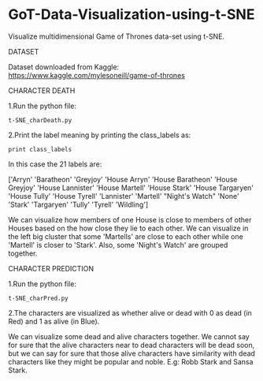 # GoT-Data-Visualization-using-t-SNE
Visualize multidimensional Game of Thrones data-set using t-SNE.


DATASET

Dataset downloaded from Kaggle: https://www.kaggle.com/mylesoneill/game-of-thrones



CHARACTER DEATH

1.Run the python file:

	t-SNE_charDeath.py



2.Print the label meaning by printing the class_labels as:
 	
 	print class_labels

In this case the 21 labels are:

 ['Arryn' 'Baratheon' 'Greyjoy' 'House Arryn' 'House Baratheon'
 'House Greyjoy' 'House Lannister' 'House Martell' 'House Stark'
 'House Targaryen' 'House Tully' 'House Tyrell' 'Lannister' 'Martell'
 "Night's Watch" 'None' 'Stark' 'Targaryen' 'Tully' 'Tyrell' 'Wildling']


 We can visualize how members of one House is close to members of other Houses based on the how close they lie to each other. We can visualize in the left big cluster that some 'Martells' are close to each other while one 'Martell' is closer to 'Stark'. Also, some 'Night's Watch' are grouped together. 





 CHARACTER PREDICTION


1.Run the python file:

 	t-SNE_charPred.py


2.The characters are visualized as whether alive or dead with 0 as dead (in Red) and 1 as alive (in Blue).


We can visualize some dead and alive characters together. We cannot say for sure that the alive characters near to dead characters will be dead soon, but we can say for sure that those alive characters have similarity with dead characters like they might be popular and noble. E.g: Robb Stark and Sansa Stark.